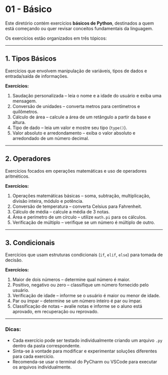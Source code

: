# 01 - Básico

Este diretório contém exercícios **básicos de Python**, destinados a quem está começando ou quer revisar conceitos fundamentais da linguagem.  

Os exercícios estão organizados em três tópicos:

---

## **1. Tipos Básicos**
Exercícios que envolvem manipulação de variáveis, tipos de dados e entrada/saída de informações.

**Exercícios:**
1. Saudação personalizada – leia o nome e a idade do usuário e exiba uma mensagem.
2. Conversão de unidades – converta metros para centímetros e quilômetros.
3. Cálculo de área – calcule a área de um retângulo a partir da base e altura.
4. Tipo de dado – leia um valor e mostre seu tipo (`type()`).
5. Valor absoluto e arredondamento – exiba o valor absoluto e arredondado de um número decimal.

---

## **2. Operadores**
Exercícios focados em operações matemáticas e uso de operadores aritméticos.

**Exercícios:**
1. Operações matemáticas básicas – soma, subtração, multiplicação, divisão inteira, módulo e potência.
2. Conversão de temperatura – converta Celsius para Fahrenheit.
3. Cálculo de média – calcule a média de 3 notas.
4. Área e perímetro de um círculo – utilize `math.pi` para os cálculos.
5. Verificação de múltiplo – verifique se um número é múltiplo de outro.

---

## **3. Condicionais**
Exercícios que usam estruturas condicionais (`if`, `elif`, `else`) para tomada de decisão.

**Exercícios:**
1. Maior de dois números – determine qual número é maior.
2. Positivo, negativo ou zero – classifique um número fornecido pelo usuário.
3. Verificação de idade – informe se o usuário é maior ou menor de idade.
4. Par ou ímpar – determine se um número inteiro é par ou ímpar.
5. Classificação de notas – avalie notas e informe se o aluno está aprovado, em recuperação ou reprovado.

---

### **Dicas:**
- Cada exercício pode ser testado individualmente criando um arquivo `.py` dentro da pasta correspondente.  
- Sinta-se à vontade para modificar e experimentar soluções diferentes para cada exercício.  
- Recomenda-se usar o terminal do PyCharm ou VSCode para executar os arquivos individualmente.
